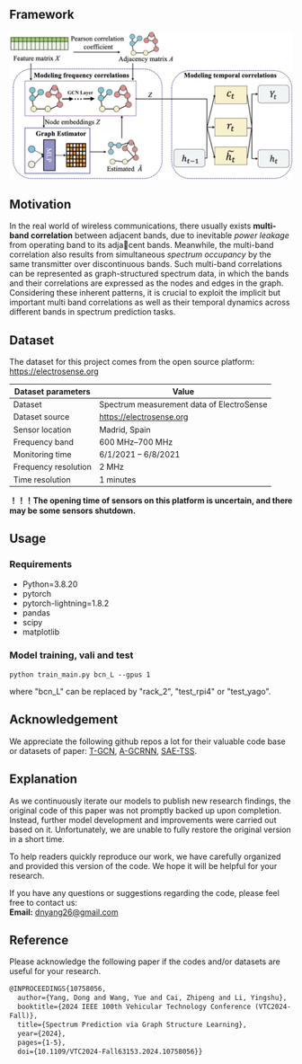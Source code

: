 ## Framework
![Proposed GSL-GCRNN](fig/framework.png)

## Motivation
In the real world of wireless communications, there usually exists **multi-band correlation** between adjacent bands, due to inevitable _power leakage_ from operating band to its adjacent bands. Meanwhile, the multi-band correlation also results from simultaneous _spectrum occupancy_ by the same transmitter over discontinuous bands. Such multi-band correlations can be represented as graph-structured spectrum data, in which the bands and their correlations are expressed as the nodes and edges in the graph. Considering these inherent patterns, it is crucial to exploit the implicit but important multi band correlations as well as their temporal dynamics across different bands in spectrum prediction tasks.

## Dataset
The dataset for this project comes from the open source platform: https://electrosense.org

| Dataset parameters            | Value                                    |
|-------------------------------|------------------------------------------|
| Dataset                       | Spectrum measurement data of ElectroSense |
| Dataset source                | https://electrosense.org                 |
| Sensor location               | Madrid, Spain                            |
| Frequency band                | 600 MHz–700 MHz                          |
| Monitoring time               | 6/1/2021 – 6/8/2021                      |
| Frequency resolution          | 2 MHz                                    |
| Time resolution               | 1 minutes                                |

**！！！The opening time of sensors on this platform is uncertain, and there may be some sensors shutdown.**

## Usage

### Requirements
- Python=3.8.20
- pytorch
- pytorch-lightning=1.8.2
- pandas
- scipy
- matplotlib

### Model training, vali and test
```
python train_main.py bcn_L --gpus 1
```
where "bcn_L" can be replaced by "rack_2", "test_rpi4" or "test_yago".


## Acknowledgement

We appreciate the following github repos a lot for their valuable code base or datasets of paper:
[T-GCN](https://github.com/lehaifeng/T-GCN/tree/master/T-GCN/T-GCN-PyTorch), [A-GCRNN](https://github.com/TLTLHILL/A-GCRNN-for-spectrum-prediction), [SAE-TSS](https://ieeexplore.ieee.org/abstract/document/10064355).


## Explanation

As we continuously iterate our models to publish new research findings, the original code of this paper was not promptly backed up upon completion. Instead, further model development and improvements were carried out based on it. Unfortunately, we are unable to fully restore the original version in a short time.  

To help readers quickly reproduce our work, we have carefully organized and provided this version of the code. We hope it will be helpful for your research.  

If you have any questions or suggestions regarding the code, please feel free to contact us:  
**Email:** dnyang26@gmail.com

## Reference
Please acknowledge the following paper if the codes and/or datasets are useful for your research.

```
@INPROCEEDINGS{10758056,
  author={Yang, Dong and Wang, Yue and Cai, Zhipeng and Li, Yingshu},
  booktitle={2024 IEEE 100th Vehicular Technology Conference (VTC2024-Fall)}, 
  title={Spectrum Prediction via Graph Structure Learning}, 
  year={2024},
  pages={1-5},
  doi={10.1109/VTC2024-Fall63153.2024.10758056}}
  ```
